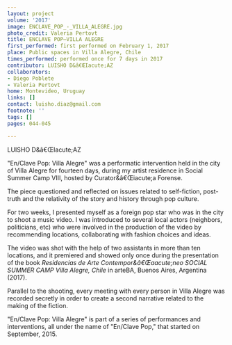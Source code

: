 ```yaml
---
layout: project
volume: '2017'
image: ENCLAVE_POP_-_VILLA_ALEGRE.jpg
photo_credit: Valeria Pertovt
title: ENCLAVE POP—VILLA ALEGRE
first_performed: first performed on February 1, 2017
place: Public spaces in Villa Alegre, Chile
times_performed: performed once for 7 days in 2017
contributor: LUISHO D&â€ŒIacute;AZ
collaborators:
- Diego Poblete
- Valeria Pertovt
home: Montevideo, Uruguay
links: []
contact: luisho.diaz@gmail.com
footnote: ''
tags: []
pages: 044-045

---
```


LUISHO D&â€ŒIacute;AZ

"En/Clave Pop: Villa Alegre" was a performatic intervention held in the city of Villa Alegre for fourteen days, during my artist residence in Social Summer Camp VIII, hosted by Curator&â€Œiacute;a Forense.

The piece questioned and reflected on issues related to self-fiction, post-truth and the relativity of the story and history through pop culture.

For two weeks, I presented myself as a foreign pop star who was in the city to shoot a music video. I was introduced to several local actors (neighbors, politicians, etc) who were involved in the production of the video by recommending locations, collaborating with fashion choices and ideas.

The video was shot with the help of two assistants in more than ten locations, and it premiered and showed only once during the presentation of the book _Residencias de Arte Contempor&â€Œaacute;neo SOCIAL SUMMER CAMP Villa Alegre, Chile_ in arteBA, Buenos Aires, Argentina (2017).

Parallel to the shooting, every meeting with every person in Villa Alegre was recorded secretly in order to create a second narrative related to the making of the fiction.

"En/Clave Pop: Villa Alegre" is part of a series of performances and interventions, all under the name of "En/Clave Pop," that started on September, 2015.

